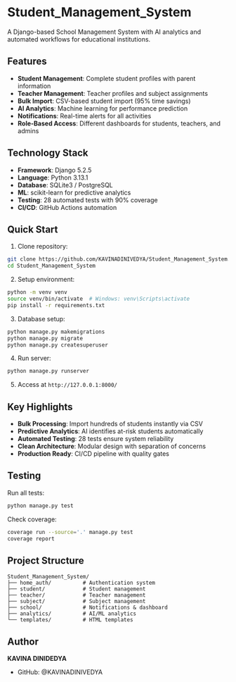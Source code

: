 # Student_Management_System
 

A Django-based School Management System with AI analytics and automated workflows for educational institutions.

## Features

- **Student Management**: Complete student profiles with parent information
- **Teacher Management**: Teacher profiles and subject assignments  
- **Bulk Import**: CSV-based student import (95% time savings)
- **AI Analytics**: Machine learning for performance prediction
- **Notifications**: Real-time alerts for all activities
- **Role-Based Access**: Different dashboards for students, teachers, and admins

## Technology Stack

- **Framework**: Django 5.2.5
- **Language**: Python 3.13.1
- **Database**: SQLite3 / PostgreSQL
- **ML**: scikit-learn for predictive analytics
- **Testing**: 28 automated tests with 90% coverage
- **CI/CD**: GitHub Actions automation

## Quick Start

1. Clone repository:
```bash
git clone https://github.com/KAVINADINIVEDYA/Student_Management_System.git
cd Student_Management_System
```

2. Setup environment:
```bash
python -m venv venv
source venv/bin/activate  # Windows: venv\Scripts\activate
pip install -r requirements.txt
```

3. Database setup:
```bash
python manage.py makemigrations
python manage.py migrate
python manage.py createsuperuser
```

4. Run server:
```bash
python manage.py runserver
```

5. Access at `http://127.0.0.1:8000/`

## Key Highlights

- **Bulk Processing**: Import hundreds of students instantly via CSV
- **Predictive Analytics**: AI identifies at-risk students automatically
- **Automated Testing**: 28 tests ensure system reliability
- **Clean Architecture**: Modular design with separation of concerns
- **Production Ready**: CI/CD pipeline with quality gates

## Testing

Run all tests:
```bash
python manage.py test
```

Check coverage:
```bash
coverage run --source='.' manage.py test
coverage report
```

## Project Structure

```
Student_Management_System/
├── home_auth/          # Authentication system
├── student/            # Student management
├── teacher/            # Teacher management  
├── subject/            # Subject management
├── school/             # Notifications & dashboard
├── analytics/          # AI/ML analytics
└── templates/          # HTML templates
```

## Author

**KAVINA DINIDEDYA**
- GitHub: @KAVINADINIVEDYA

 
